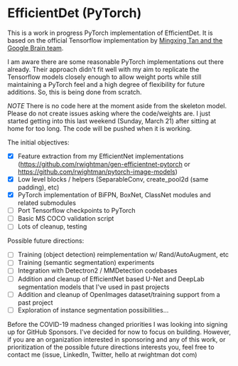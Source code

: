 # EfficientDet (PyTorch)

This is a work in progress PyTorch implementation of EfficientDet. It is based on the official Tensorflow implementation by [Mingxing Tan and the Google Brain team](https://github.com/google/automl).

I am aware there are some reasonable PyTorch implementations out there already. Their approach didn't fit well with my aim to replicate the Tensorflow models closely enough to allow weight ports while still maintaining a PyTorch feel and a high degree of flexibility for future additions. So, this is being done from scratch.

*NOTE* There is no code here at the moment aside from the skeleton model. Please do not create issues asking where the code/weights are. I just started getting into this last weekend (Sunday, March 21) after sitting at home for too long. The code will be pushed when it is working.

The initial objectives:
- [x] Feature extraction from my EfficientNet implementations (https://github.com/rwightman/gen-efficientnet-pytorch or https://github.com/rwightman/pytorch-image-models)
- [x] Low level blocks / helpers (SeparableConv, create_pool2d (same padding), etc)
- [x] PyTorch implementation of BiFPN, BoxNet, ClassNet modules and related submodules
- [ ] Port Tensorflow checkpoints to PyTorch
- [ ] Basic MS COCO validation script
- [ ] Lots of cleanup, testing

Possible future directions:
- [ ] Training (object detection) reimplementation w/ Rand/AutoAugment, etc
- [ ] Training (semantic segmentation) experiments
- [ ] Integration with Detectron2 / MMDetection codebases
- [ ] Addition and cleanup of EfficientNet based U-Net and DeepLab segmentation models that I've used in past projects
- [ ] Addition and cleanup of OpenImages dataset/training support from a past project
- [ ] Exploration of instance segmentation possibilities...

Before the COVID-19 madness changed priorities I was looking into signing up for GitHub Sponsors. I've decided for now to focus on building. However, if you are an organization interested in sponsoring and any of this work, or prioritization of the possible future directions interests you, feel free to contact me (issue, LinkedIn, Twitter, hello at rwightman dot com)
